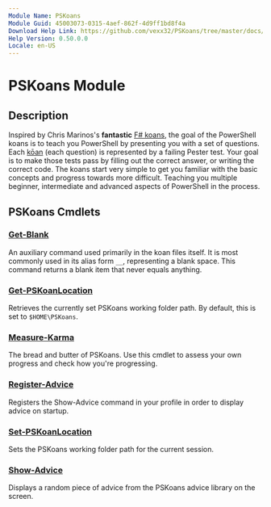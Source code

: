 ```yaml
---
Module Name: PSKoans
Module Guid: 45003073-0315-4aef-862f-4d9ff1bd8f4a
Download Help Link: https://github.com/vexx32/PSKoans/tree/master/docs/PSKoans.md
Help Version: 0.50.0.0
Locale: en-US
---
```


# PSKoans Module
## Description
Inspired by Chris Marinos's **fantastic** [F# koans](https://github.com/ChrisMarinos/FSharpKoans), the goal of the PowerShell koans is to teach you PowerShell by presenting you with a set of questions.
Each [kōan](https://en.wikipedia.org/wiki/K%C5%8Dan) (each question) is represented by a failing Pester test.
Your goal is to make those tests pass by filling out the correct answer, or writing the correct code.
The koans start very simple to get you familiar with the basic concepts and progress towards more difficult.
Teaching you multiple beginner, intermediate and advanced aspects of PowerShell in the process.

## PSKoans Cmdlets
### [Get-Blank](Get-Blank.md)
An auxiliary command used primarily in the koan files itself.
It is most commonly used in its alias form `__`, representing a blank space.
This command returns a blank item that never equals anything.

### [Get-PSKoanLocation](Get-PSKoanLocation.md)
Retrieves the currently set PSKoans working folder path.
By default, this is set to `$HOME\PSKoans`.

### [Measure-Karma](Measure-Karma.md)
The bread and butter of PSKoans.
Use this cmdlet to assess your own progress and check how you're progressing.

### [Register-Advice](Register-Advice.md)
Registers the Show-Advice command in your profile in order to display advice on startup.

### [Set-PSKoanLocation](Set-PSKoanLocation.md)
Sets the PSKoans working folder path for the current session.

### [Show-Advice](Show-Advice.md)
Displays a random piece of advice from the PSKoans advice library on the screen.
